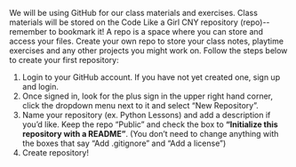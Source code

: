 We will be using GitHub for our class materials and exercises. Class materials will be stored on the Code Like a Girl CNY repository (repo)--remember to bookmark it! A repo is a space where you can store and access your files. Create your own repo to store your class notes, playtime exercises and any other projects you might work on. Follow the steps below to create your first repository:


1. Login to your GitHub account. If you have not yet created one, sign up and login.
2. Once signed in, look for the plus sign in the upper right hand corner, click the dropdown menu next to it and select “New Repository”.
3. Name your repository (ex. Python Lessons) and add a description if you’d like. Keep the repo “Public” and check the box to <b>“Initialize this repository with a README”</b>. (You don’t need to change anything with the boxes that say “Add .gitignore” and “Add a license”) 
4. Create repository!
